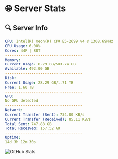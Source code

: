 # 🌐 Server Stats
## 🔍 Server Info
```yaml
CPU: Intel(R) Xeon(R) CPU E5-2699 v4 @ 1308.69MHz
CPU Usage: 6.00%
Cores: 44P | 88T
-----------------------------------
Memory:
Current Usage: 8.29 GB/503.74 GB
Available: 492.00 GB
-----------------------------------
Disk:
Current Usage: 28.29 GB/1.71 TB
Free: 1.60 TB
-----------------------------------
GPU:
No GPU detected
-----------------------------------
Network:
Current Transfer (Sent): 734.80 KB/s
Current Transfer (Received): 85.11 KB/s
Total Sent: 747.88 GB
Total Received: 157.52 GB
-----------------------------------
Uptime:
14d 3h 12m 30s
```
![GitHub Stats](https://img.shields.io/badge/Updated-2025-05-03_20:21:18-blue)